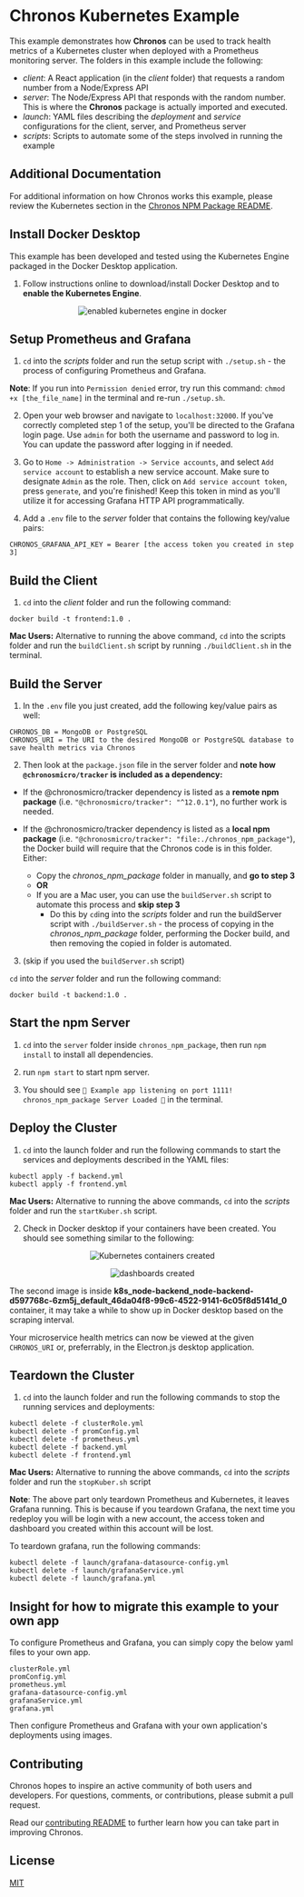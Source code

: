 # Chronos Kubernetes Example

This example demonstrates how **Chronos** can be used to track health metrics of a Kubernetes cluster when deployed with a Prometheus monitoring server. The folders in this example include the following:

- _client_: A React application (in the _client_ folder) that requests a random number from a Node/Express API
- _server_: The Node/Express API that responds with the random number. This is where the **Chronos** package is actually imported and executed.
- _launch_: YAML files describing the _deployment_ and _service_ configurations for the client, server, and Prometheus server
- _scripts_: Scripts to automate some of the steps involved in running the example

## Additional Documentation

For additional information on how Chronos works this example, please review the Kubernetes section in the [Chronos NPM Package README](../../chronos_npm_package/README.md).

## Install Docker Desktop

This example has been developed and tested using the Kubernetes Engine packaged in the Docker Desktop application.

1. Follow instructions online to download/install Docker Desktop and to **enable the Kubernetes Engine**.

<p align="center">
  <img alt="enabled kubernetes engine in docker" src="../../assets/examples_enable_kubernetes_engine.png">
</p>

## Setup Prometheus and Grafana

1. `cd` into the _scripts_ folder and run the setup script with `./setup.sh` - the process of configuring Prometheus and Grafana.

**Note**: If you run into `Permission denied` error, try run this command: `chmod +x [the_file_name]` in the terminal and re-run `./setup.sh`.

2. Open your web browser and navigate to `localhost:32000`. If you've correctly completed step 1 of the setup, you'll be directed to the Grafana login page. Use `admin` for both the username and password to log in. You can update the password after logging in if needed.

3. Go to `Home -> Administration -> Service accounts`, and select `Add service account` to establish a new service account. Make sure to designate `Admin` as the role. Then, click on `Add service account token`, press `generate`, and you're finished! Keep this token in mind as you'll utilize it for accessing Grafana HTTP API programmatically.

4. Add a `.env` file to the _server_ folder that contains the following key/value pairs:

```
CHRONOS_GRAFANA_API_KEY = Bearer [the access token you created in step 3]
```

## Build the Client

1. `cd` into the _client_ folder and run the following command:

```
docker build -t frontend:1.0 .
```

**Mac Users:** Alternative to running the above command, `cd` into the scripts folder and run the `buildClient.sh` script by running `./buildClient.sh` in the terminal.

## Build the Server

1. In the `.env` file you just created, add the following key/value pairs as well:

```
CHRONOS_DB = MongoDB or PostgreSQL
CHRONOS_URI = The URI to the desired MongoDB or PostgreSQL database to save health metrics via Chronos
```

2. Then look at the `package.json` file in the server folder and **note how `@chronosmicro/tracker` is included as a dependency:**

- If the @chronosmicro/tracker dependency is listed as a **remote npm package** (i.e. `"@chronosmicro/tracker": "^12.0.1"`), no further work is needed.

- If the @chronosmicro/tracker dependency is listed as a **local npm package** (i.e. `"@chronosmicro/tracker": "file:./chronos_npm_package"`), the Docker build will require that the Chronos code is in this folder. Either:
  - Copy the _chronos_npm_package_ folder in manually, and **go to step 3**
  - **OR**
  - If you are a Mac user, you can use the `buildServer.sh` script to automate this process and **skip step 3**
    - Do this by `cd`ing into the _scripts_ folder and run the buildServer script with `./buildServer.sh` - the process of copying in the _chronos_npm_package_ folder, performing the Docker build, and then removing the copied in folder is automated.

3. (skip if you used the `buildServer.sh` script)

`cd` into the _server_ folder and run the following command:

```
docker build -t backend:1.0 .
```

## Start the npm Server

1. `cd` into the `server` folder inside `chronos_npm_package`, then run `npm install` to install all dependencies.

2. run `npm start` to start npm server.

3. You should see `🤖 Example app listening on port 1111! chronos_npm_package Server Loaded 🎉` in the terminal.

## Deploy the Cluster

1. `cd` into the launch folder and run the following commands to start the services and deployments described in the YAML files:

```
kubectl apply -f backend.yml
kubectl apply -f frontend.yml
```

**Mac Users:** Alternative to running the above commands, `cd` into the _scripts_ folder and run the `startKuber.sh` script.

2. Check in Docker desktop if your containers have been created. You should see something similar to the following:

<p align="center">
  <img alt="Kubernetes containers created" src="../../assets/examples_kubernetes_created.png">
</p>
<p align="center">
  <img alt="dashboards created" src="../../assets/kubernetes-example2.png">
</p>

The second image is inside **k8s_node-backend_node-backend-d597768c-6zm5j_default_46da04f8-99c6-4522-9141-6c05f8d5141d_0** container, it may take a while to show up in Docker desktop based on the scraping interval.

Your microservice health metrics can now be viewed at the given `CHRONOS_URI` or, preferrably, in the Electron.js desktop application.

## Teardown the Cluster

1. `cd` into the launch folder and run the following commands to stop the running services and deployments:

```
kubectl delete -f clusterRole.yml
kubectl delete -f promConfig.yml
kubectl delete -f prometheus.yml
kubectl delete -f backend.yml
kubectl delete -f frontend.yml
```

**Mac Users:** Alternative to running the above commands, `cd` into the _scripts_ folder and run the `stopKuber.sh` script

**Note**: The above part only teardown Prometheus and Kubernetes, it leaves Grafana running. This is because if you teardown Grafana, the next time you redeploy you will be login with a new account, the access token and dashboard you created within this account will be lost.

To teardown grafana, run the following commands:

```
kubectl delete -f launch/grafana-datasource-config.yml
kubectl delete -f launch/grafanaService.yml
kubectl delete -f launch/grafana.yml
```

## Insight for how to migrate this example to your own app

To configure Prometheus and Grafana, you can simply copy the below yaml files to your own app.

```
clusterRole.yml
promConfig.yml
prometheus.yml
grafana-datasource-config.yml
grafanaService.yml
grafana.yml
```

Then configure Prometheus and Grafana with your own application's deployments using images.

## Contributing

Chronos hopes to inspire an active community of both users and developers. For questions, comments, or contributions, please submit a pull request.

Read our [contributing README](../../CONTRIBUTING.md) to further learn how you can take part in improving Chronos.

## License

[MIT](https://github.com/oslabs-beta/Chronos/blob/master/LICENSE.md)
